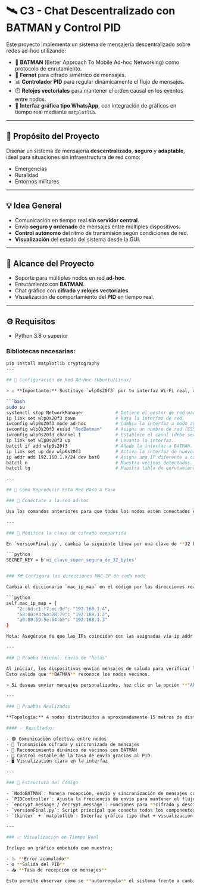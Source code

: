 # 🛰️ C3 - Chat Descentralizado con BATMAN y Control PID

Este proyecto implementa un sistema de mensajería descentralizado sobre redes ad-hoc utilizando:

- 🔁 **BATMAN** (Better Approach To Mobile Ad-hoc Networking) como protocolo de enrutamiento.
- 🔐 **Fernet** para cifrado simétrico de mensajes.
- 📊 **Controlador PID** para regular dinámicamente el flujo de mensajes.
- ⏱️ **Relojes vectoriales** para mantener el orden causal en los eventos entre nodos.
- 💬 **Interfaz gráfica tipo WhatsApp**, con integración de gráficos en tiempo real mediante `matplotlib`.

---

## 🎯 Propósito del Proyecto

Diseñar un sistema de mensajería **descentralizado**, **seguro** y **adaptable**, ideal para situaciones sin infraestructura de red como:

- Emergencias
- Ruralidad
- Entornos militares

---

## 💡 Idea General

- Comunicación en tiempo real **sin servidor central**.
- Envío **seguro y ordenado** de mensajes entre múltiples dispositivos.
- **Control autónomo** del ritmo de transmisión según condiciones de red.
- **Visualización** del estado del sistema desde la GUI.

---

## 📌 Alcance del Proyecto

- Soporte para múltiples nodos en red **ad-hoc**.
- Enrutamiento con **BATMAN**.
- Chat gráfico con **cifrado** y **relojes vectoriales**.
- Visualización de comportamiento del **PID** en tiempo real.

---

## ⚙️ Requisitos

- Python 3.8 o superior

### Bibliotecas necesarias:

```bash
pip install matplotlib cryptography
---

## 🔧 Configuración de Red Ad-Hoc (Ubuntu/Linux)

> ⚠️ **Importante:** Sustituye `wlp0s20f3` por tu interfaz Wi-Fi real, además asegurate de tener BATMAN instalado previamente (batctl, batman-adv).

```bash
sudo su
systemctl stop NetworkManager            # Detiene el gestor de red para evitar interferencias.
ip link set wlp0s20f3 down               # Baja la interfaz de red.
iwconfig wlp0s20f3 mode ad-hoc           # Cambia la interfaz a modo ad-hoc.
iwconfig wlp0s20f3 essid "RedBatman"     # Asigna un nombre de red (ESSID).
iwconfig wlp0s20f3 channel 1             # Establece el canal (debe ser igual en todos los nodos).
ip link set wlp0s20f3 up                 # Levanta la interfaz.
batctl if add wlp0s20f3                  # Añade la interfaz a BATMAN.
ip link set up dev wlp0s20f3             # Activa la interfaz de nuevo.
ip addr add 192.168.1.X/24 dev bat0      # Asigna una IP diferente a cada nodo.
batctl n                                 # Muestra vecinos detectados.
batctl tg                                # Muestra tabla de enrutamiento global.

---

## 🔁 Cómo Reproducir Esta Red Paso a Paso

### 🔌 Conéctate a la red ad-hoc

Usa los comandos anteriores para que todos los nodos estén conectados en la red **RedBatman**.

---

### 🔐 Modifica la clave de cifrado compartida

En `versionFinal.py`, cambia la siguiente línea por una clave de **32 bytes** idéntica en todos los nodos:

```python
SECRET_KEY = b'mi_clave_super_segura_de_32_bytes'


### 🗺️ Configura las direcciones MAC-IP de cada nodo

Cambia el diccionario `mac_ip_map` en el código por las direcciones reales de tus dispositivos:

```python
self.mac_ip_map = {
    "2c:6d:c1:f7:ec:9d": "192.168.1.4",
    "58:00:e3:6a:28:79": "192.168.1.2",
    "a0:80:69:5e:64:b5": "192.168.1.3"
}

Nota: Asegúrate de que las IPs coincidan con las asignadas vía ip addr.

---

### 💬 Prueba Inicial: Envío de "holas"

Al iniciar, los dispositivos envían mensajes de saludo para verificar la conexión con sus vecinos.  
Esto valida que **BATMAN** reconoce los nodos vecinos.

> Si deseas enviar mensajes personalizados, haz clic en la opción **"Abrir chat BATMAN"** en la interfaz gráfica.

---

### 🧪 Pruebas Realizadas

**Topología:** 4 nodos distribuidos a aproximadamente 15 metros de distancia entre sí.

#### ✅ Resultados:

- 🟢 Comunicación efectiva entre nodos  
- 🔐 Transmisión cifrada y sincronizada de mensajes  
- 📡 Reconocimiento dinámico de vecinos con BATMAN  
- 🔄 Control estable de la tasa de envío gracias al PID  
- 🖥️ Visualización clara en la interfaz  

---

### 🧩 Estructura del Código

- `NodoBATMAN`: Maneja recepción, envío y sincronización de mensajes con **vector clocks**  
- `PIDController`: Ajusta la frecuencia de envío para mantener el flujo estable  
- `encrypt_message / decrypt_message`: Funciones para **cifrado y descifrado** con Fernet  
- `versionFinal.py`: Script principal que conecta todos los componentes  
- `tkinter` + `matplotlib`: Interfaz gráfica tipo chat + visualización del **PID**

---

### 📈 Visualización en Tiempo Real

Incluye un gráfico embebido que muestra:

- 📉 **Error acumulado**  
- ⚙️ **Salida del PID**  
- 📥 **Tasa de recepción de mensajes**

Esto permite observar cómo se **autorregula** el sistema frente a cambios en la red.
